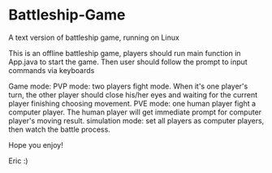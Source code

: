 # Battleship-Game
A text version of battleship game, running on Linux

This is an offline battleship game, players should run main function in App.java to start the game. Then user should follow the prompt to input commands via keyboards

Game mode:
PVP mode: two players fight mode. When it's one player's turn, the other player should close his/her eyes and waiting for the current player finishing choosing movement.
PVE mode: one human player fight a computer player. The human player will get immediate prompt for computer player's moving result.
simulation mode: set all players as computer players, then watch the battle process.

Hope you enjoy!  

Eric :)
